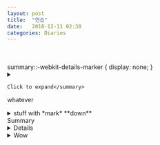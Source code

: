 ```yaml
---
layout: post
title:  "연습"
date:   2018-12-11 02:38
categories: Diaries
---
```

<br>
<br>
 summary::-webkit-details-marker {
    display: none;
}
<details>
  <summary> 
   
    Click to expand</summary>
  whatever
</details>

<details><summary>stuff with *mark* **down**</summary><p>

## _formatted_ **heading** with [a](link)

---
{{standard 3-backtick code block omitted from here due to escaping issues}}
---

Collapsible until here.
</p></details>

<!doctype html><summary style="list-style: none">Summary<details style="list-style: none">Crap</details></summary> <details style="list-style: none"><summary \style="list-style: none">Wow</summary>Wowing</details>



